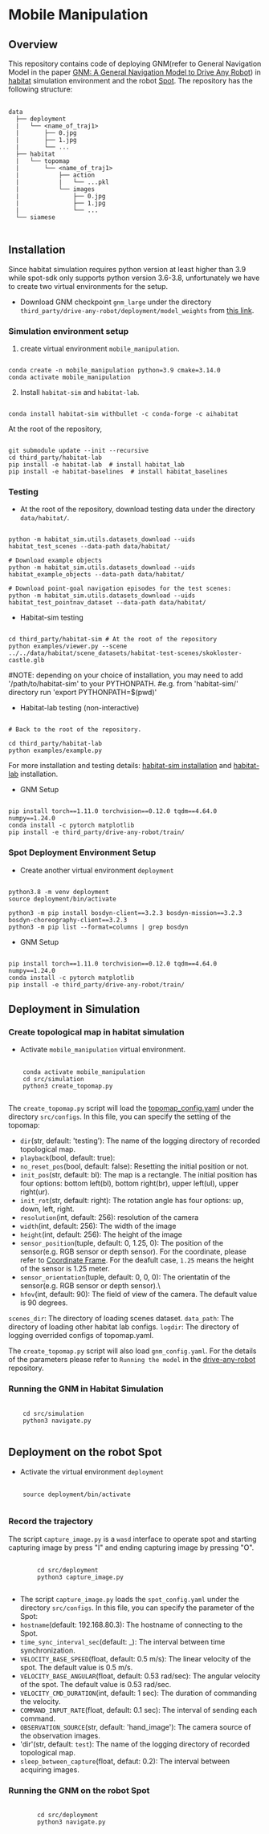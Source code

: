 # Mobile Manipulation

## Overview
This repository contains code of deploying GNM(refer to General Navigation Model in the paper [GNM: A General Navigation Model to Drive Any Robot](https://arxiv.org/abs/2210.03370)) in [habitat](https://aihabitat.org/) simulation environment and the robot [Spot](https://bostondynamics.com/products/spot/). The repository has the following structure:

<pre> <code>
data
  ├── deployment
  |   └── &lt;name_of_traj1&gt;
  |       ├── 0.jpg
  |       ├── 1.jpg
  |       └── ...
  ├── habitat
  |   └── topomap
  |       └── &lt;name_of_traj1&gt;
  |           ├── action
  |           |   └── ...pkl
  |           └── images
  |               ├── 0.jpg
  |               ├── 1.jpg
  |               └── ... 
  └── siamese
</code> </pre>


## Installation
Since habitat simulation requires python version at least higher than 3.9 while spot-sdk only supports python version 3.6-3.8, unfortunately we have to create two virtual environments for the setup.

- Download GNM checkpoint `gnm_large` under the directory `third_party/drive-any-robot/deployment/model_weights` from [this link](https://drive.google.com/drive/folders/1np7D0Ak7x10IoQn9h0qxn8eoxJQiw8Dr?usp=share_link).

### Simulation environment setup
1. create virtual environment `mobile_manipulation`.
<pre><code>
conda create -n mobile_manipulation python=3.9 cmake=3.14.0
conda activate mobile_manipulation
</code></pre>

2. Install `habitat-sim` and `habitat-lab`.
<pre><code>
conda install habitat-sim withbullet -c conda-forge -c aihabitat
</code></pre>

At the root of the repository,
<pre><code>
git submodule update --init --recursive
cd third_party/habitat-lab
pip install -e habitat-lab  # install habitat_lab
pip install -e habitat-baselines  # install habitat_baselines
</code></pre>

### Testing
- At the root of the repository, download testing data under the directory `data/habitat/`.
<pre><code>
python -m habitat_sim.utils.datasets_download --uids habitat_test_scenes --data-path data/habitat/

# Download example objects
python -m habitat_sim.utils.datasets_download --uids habitat_example_objects --data-path data/habitat/

# Download point-goal navigation episodes for the test scenes:
python -m habitat_sim.utils.datasets_download --uids habitat_test_pointnav_dataset --data-path data/habitat/
</code></pre>

- Habitat-sim testing
<pre><code>
cd third_party/habitat-sim # At the root of the repository
python examples/viewer.py --scene ../../data/habitat/scene_datasets/habitat-test-scenes/skokloster-castle.glb
</code></pre>

#NOTE: depending on your choice of installation, you may need to add '/path/to/habitat-sim' to your PYTHONPATH.
#e.g. from 'habitat-sim/' directory run 'export PYTHONPATH=$(pwd)'

- Habitat-lab testing (non-interactive)

<pre><code>
# Back to the root of the repository.

cd third_party/habitat-lab
python examples/example.py
</code></pre>

For more installation and testing details: [habitat-sim installation](https://github.com/facebookresearch/habitat-sim) and [habitat-lab](https://github.com/facebookresearch/habitat-lab) installation.

- GNM Setup
<pre><code>
pip install torch==1.11.0 torchvision==0.12.0 tqdm==4.64.0 numpy==1.24.0
conda install -c pytorch matplotlib
pip install -e third_party/drive-any-robot/train/
</code></pre>

### Spot Deployment Environment Setup
- Create another virtual environment `deployment`
<pre><code>
python3.8 -m venv deployment
source deployment/bin/activate

python3 -m pip install bosdyn-client==3.2.3 bosdyn-mission==3.2.3 bosdyn-choreography-client==3.2.3
python3 -m pip list --format=columns | grep bosdyn
</code></pre>

- GNM Setup
<pre><code>
pip install torch==1.11.0 torchvision==0.12.0 tqdm==4.64.0 numpy==1.24.0
conda install -c pytorch matplotlib
pip install -e third_party/drive-any-robot/train/
</code></pre>

## Deployment in Simulation

### Create topological map in habitat simulation
- Activate `mobile_manipulation` virtual environment.
<pre>
  <code>
    conda activate mobile_manipulation
    cd src/simulation
    python3 create_topomap.py
  </code>
</pre>
The `create_topomap.py` script will load the [topomap_config.yaml](https://github.com/YuquanDeng/MobileManipulation/blob/main/src/configs/topomap_config.yaml) under the directory `src/configs`. In this file, you can specify the setting of the topomap:
- `dir`(str,  default: 'testing'): The name of the logging directory of recorded topological map. 
- `playback`(bool, default: true): 
- `no_reset_pos`(bool, default: false): Resetting the initial position or not.
- `init_pos`(str, default: bl): The map is a rectangle. The initial position has four options: bottom left(bl), bottom right(br), upper left(ul), upper right(ur).
- `init_rot`(str, default: right): The rotation angle has four options: up, down, left, right.
- `resolution`(int, default: 256): resolution of the camera
- `width`(int, default: 256): The width of the image
- `height`(int, default: 256): The height of the image
- `sensor_position`(tuple, default: 0, 1.25, 0): The position of the sensor(e.g. RGB sensor or depth sensor). For the coordinate, please refer to [Coordinate Frame](https://aihabitat.org/docs/habitat-sim/coordinate-frame-tutorial.html). For the deafult case, `1.25` means the height of the sensor is 1.25 meter.
- `sensor_orientation`(tuple, default: 0, 0, 0): The orientatin of the sensor(e.g. RGB sensor or depth sensor).\
- `hfov`(int, default: 90): The field of view of the camera. The default value is 90 degrees.

`scenes_dir`: The directory of loading scenes dataset.
`data_path`: The directory of loading other habitat lab configs.
`logdir`: The directory of logging overrided configs of topomap.yaml.

The `create_topomap.py` script will also load `gnm_config.yaml`. For the details of the parameters please refer to `Running the model` in the [drive-any-robot](https://github.com/YuquanDeng/drive-any-robot) repository.

### Running the GNM in Habitat Simulation 
<pre>
  <code>
    cd src/simulation
    python3 navigate.py
  </code>
</pre>

## Deployment on the robot Spot
- Activate the virtual environment `deployment`
<pre>
  <code>
    source deployment/bin/activate
  </code>
</pre>

### Record the trajectory
The script `capture_image.py` is a `wasd` interface to operate spot and starting capturing image by press "I" and ending capturing image by pressing "O".
<pre>
  <code>
        cd src/deployment
        python3 capture_image.py
  </code>
</pre>

- The script `capture_image.py` loads the `spot_config.yaml` under the directory `src/configs`. In this file, you can specify the parameter of the Spot:
- `hostname`(default: 192.168.80.3): The hostname of connecting to the Spot.
- `time_sync_interval_sec`(default: _): The interval between time synchronization.
- `VELOCITY_BASE_SPEED`(float, default: 0.5 m/s): The linear velocity of the spot. The default value is 0.5 m/s.
- `VELOCITY_BASE_ANGULAR`(float, default: 0.53 rad/sec): The angular velocity of the spot. The default value is 0.53 rad/sec.
- `VELOCITY_CMD_DURATION`(int, default: 1 sec): The duration of commanding the velocity. 
- `COMMAND_INPUT_RATE`(float, default: 0.1 sec): The interval of sending each command.
- `OBSERVATION_SOURCE`(str, default: 'hand_image'): The camera source of the observation images.
- 'dir'(str, default: `test`): The name of the logging directory of recorded topological map. 
- `sleep_between_capture`(float, defaut: 0.2): The interval between acquiring images.


### Running the GNM on the robot Spot
<pre>
  <code>
        cd src/deployment
        python3 navigate.py
  </code>
</pre>




